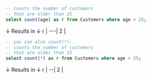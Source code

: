 ```sql
-- counts the number of customers 
-- that are older than 25
select count(age) as r from Customers where age > 25;
```
↓ Results in ↓
r  |
---|
2  |

```sql
-- you can also count(*):
-- counts the number of customers 
-- that are older than 25
select count(*) as r from Customers where age > 25;
```

↓ Results in ↓
r |
--|
2 |
